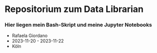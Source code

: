 # Repositorium zum Data Librarian
### Hier liegen mein Bash-Skript und meine Jupyter Notebooks

- Rafaela Giordano
- 2023-11-20 - 2023-11-22 
- Köln
